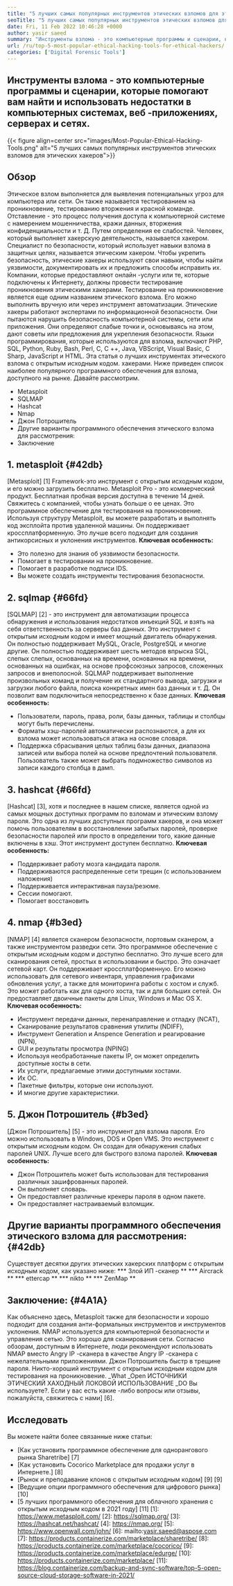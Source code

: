 ```yaml
---
title: "5 лучших самых популярных инструментов этических взломов для этических хакеров" 
seoTitle: "5 лучших самых популярных инструментов этических взломов для этических хакеров" 
date: Fri, 11 Feb 2022 10:46:28 +0000
author: yasir saeed
summary: "Инструменты взлома - это компьютерные программы и сценарии, которые помогают вам найти и использовать слабые стороны в компьютерных системах, веб -приложениях, серверах и сетях." 
url: /ru/top-5-most-popular-ethical-hacking-tools-for-ethical-hackers/
categories: ['Digital Forensic Tools']
---
```


## Инструменты взлома - это компьютерные программы и сценарии, которые помогают вам найти и использовать недостатки в компьютерных системах, веб -приложениях, серверах и сетях.

{{< figure align=center src="images/Most-Popular-Ethical-Hacking-Tools.png" alt="5 лучших самых популярных инструментов этических взломов для этических хакеров">}}


## Обзор
Этическое взлом выполняется для выявления потенциальных угроз для компьютера или сети. Он также называется тестированием на проникновение, тестированию вторжения и красной команде. Отставление - это процесс получения доступа к компьютерной системе с намерением мошенничества, кражи данных, вторжения конфиденциальности и т. Д. Путем определения ее слабостей. Человек, который выполняет хакерскую деятельность, называется хакером.
Специалист по безопасности, который использует навыки взлома в защитных целях, называется этическим хакером. Чтобы укрепить безопасность, этические хакеры используют свои навыки, чтобы найти уязвимости, документировать их и предложить способы исправить их. Компании, которые предоставляют онлайн -услуги или те, которые подключены к Интернету, должны провести тестирование проникновения этическими хакерами. Тестирование на проникновение является еще одним названием этического взлома. Его можно выполнить вручную или через инструмент автоматизации.
Этические хакеры работают экспертами по информационной безопасности. Они пытаются нарушить безопасность компьютерной системы, сети или приложения. Они определяют слабые точки и, основываясь на этом, дают советы или предложения для укрепления безопасности. Языки программирования, которые используются для взлома, включают PHP, SQL, Python, Ruby, Bash, Perl, C, C ++, Java, VBScript, Visual Basic, C Sharp, JavaScript и HTML. Эта статья о лучших инструментах этического взлома с открытым исходным кодом. хакерами.
Ниже приведен список наиболее популярного программного обеспечения для взлома, доступного на рынке. Давайте рассмотрим.
  * Metasploit
  * SQLMAP
  * Hashcat
  * Nmap
  * Джон Потрошитель
  * Другие варианты программного обеспечения этического взлома для рассмотрения:
  * Заключение

## 1. metasploit {#42db}
[Metasploit] [1] Framework-это инструмент с открытым исходным кодом, и его можно загрузить бесплатно. Metasploit Pro - это коммерческий продукт. Бесплатная пробная версия доступна в течение 14 дней. Свяжитесь с компанией, чтобы узнать больше о ее ценах.
Это программное обеспечение для тестирования на проникновение. Используя структуру Metasploit, вы можете разработать и выполнять код эксплойта против удаленной машины. Он поддерживает кроссплатформенную. Это лучше всего подходит для создания антикорсисных и уклонения инструментов.
**Ключевая особенность:**
  * Это полезно для знания об уязвимости безопасности.
  * Помогает в тестировании на проникновение.
  * Помогает в разработке подписи IDS.
  * Вы можете создать инструменты тестирования безопасности.

## 2. sqlmap {#66fd}
[SQLMAP] [2] - это инструмент для автоматизации процесса обнаружения и использования недостатков инъекций SQL и взять на себя ответственность за серверы баз данных. Это инструмент с открытым исходным кодом и имеет мощный двигатель обнаружения. Он полностью поддерживает MySQL, Oracle, PostgreSQL и многие другие. Он полностью поддерживает шесть методов впрыска SQL, слепых слепых, основанных на времени, основанных на времени, основанных на ошибках, на основе профсоюзных запросов, сложенных запросов и внеполосной.
SQLMAP поддерживает выполнение произвольных команд и получение их стандартного вывода, загрузки и загрузки любого файла, поиска конкретных имен баз данных и т. Д. Он позволит вам подключиться непосредственно к базе данных.
**Ключевая особенность:**
  * Пользователи, пароль, права, роли, базы данных, таблицы и столбцы могут быть перечислены.
  * Форматы хэш-паролей автоматически распознаются, а для их взлома может использоваться атака на основе словаря.
  * Поддержка сбрасывания целых таблиц базы данных, диапазона записей или выбора полей на основе предпочтений пользователя. Пользователь также может выбрать подмножество символов из записи каждого столбца в дамп.

## 3. hashcat {#66fd}
[Hashcat] [3], хотя и последнее в нашем списке, является одной из самых мощных доступных программ по взломам и этическим взлому пароля. Это одна из лучших доступных программ хакеров, и она может помочь пользователям в восстановлении забытых паролей, проверке безопасности паролей или просто в определении того, какие данные включены в хэш. Этот инструмент доступен бесплатно.
**Ключевая особенность:**
  * Поддерживает работу мозга кандидата пароля.
  * Поддерживаются распределенные сети трещин (с использованием наложения)
  * Поддерживается интерактивная пауза/резюме.
  * Сессии помогают.
  * Помогает восстановить

## 4. nmap {#b3ed}
[NMAP] [4] является сканером безопасности, портовым сканером, а также инструментом разведки сети. Это программное обеспечение с открытым исходным кодом и доступно бесплатно. Это лучше всего для сканирования сетей, простых в использовании и быстро. Это означает сетевой карт.
Он поддерживает кроссплатформенную. Его можно использовать для сетевого инвентаря, управления графиками обновления услуг, а также для мониторинга работы с хостом и служб. Это может работать как для одного хоста, так и для больших сетей. Он предоставляет двоичные пакеты для Linux, Windows и Mac OS X.
**Ключевая особенность:**
  * Инструмент передачи данных, перенаправление и отладку (NCAT),
  * Сканирование результатов сравнения утилиты (NDIFF),
  * Инструмент Generation и Anspence Generation и реагирование (NPN),
  * GUI и результаты просмотра (NPING)
  * Используя необработанные пакеты IP, он может определить доступные хосты в сети.
  * Их услуги, предлагаемые этими доступными хостами.
  * Их ОС.
  * Пакетные фильтры, которые они используют.
  * И многие другие характеристики.

## 5. Джон Потрошитель {#b3ed}
[Джон Потрошитель] [5] - это инструмент для взлома пароля. Его можно использовать в Windows, DOS и Open VMS. Это инструмент с открытым исходным кодом. Он создан для обнаружения слабых паролей UNIX. Лучше всего для быстрого взлома паролей.
**Ключевая особенность:**
  * Джон Потрошитель может быть использован для тестирования различных зашифрованных паролей.
  * Он выполняет словарь.
  * Он предоставляет различные крекеры пароля в одном пакете.
  * Он предоставляет настраиваемый взломщик.

## Другие варианты программного обеспечения этического взлома для рассмотрения: {#42db}
Существует десятки других этических хакерских платформ с открытым исходным кодом, как указано ниже:
  *** Злой ИП -сканер **
  *** Aircrack **
  *** ettercap **
  *** nikto **
  *** ZenMap **

## Заключение: {#4A1A}
Как объяснено здесь, Metasploit также для безопасности и хорошо подходит для создания анти-формальных инструментов и инструментов уклонения. NMAP используется для компьютерной безопасности и управления сетью. Это хорошо для сканирования сети. Согласно обзорам, доступным в Интернете, люди рекомендуют использовать NMAP вместо Angry IP -сканера в качестве Angry IP -сканера с нежелательными приложениями. Джон Потрошитель быстр в трещине пароля. Никто-хороший инструмент с открытым исходным кодом для тестирования на проникновение.
_What _Open ИСТОЧНИКИ ЭТИЧЕСКИЙ ХАХОДНЫЙ ЛОКОВОЙ ИСПОЛЬЗОВАНИЕ _DO Вы используете?. Если у вас есть какие -либо вопросы или отзывы, пожалуйста, свяжитесь с нами] [6].

## Исследовать
Вы можете найти более связанные ниже статьи:
  * [Как установить программное обеспечение для однорангового рынка Sharetribe] [7]
  * [Как установить Cocorico Marketplace для продажи услуг в Интернете.] [8]
  * [Рынок и преподавание клонов с открытым исходным кодом] [9] [9]
  * [Ведущие опции программного обеспечения для цифрового рынка] [10]
  * [5 лучших программного обеспечения для облачного хранения с открытым исходным кодом в 2021 году] [11]
[1]: https://www.metasploit.com/
[2]: https://sqlmap.org/
[3]: https://hashcat.net/hashcat/
[4]: https://nmap.org/
[5]: https://www.openwall.com/john/
[6]: mailto:yasir.saeed@aspose.com
[7]: https://products.containerize.com/marketplace/sharetribe/
[8]: https://products.containerize.com/marketplace/cocorico/
[9]: https://products.containerize.com/marketplace/edurge/
[10]: https://products.containerize.com/marketplace/
[11]: https://blog.containerize.com/backup-and-sync-software/top-5-open-source-cloud-storage-software-in-2021/
